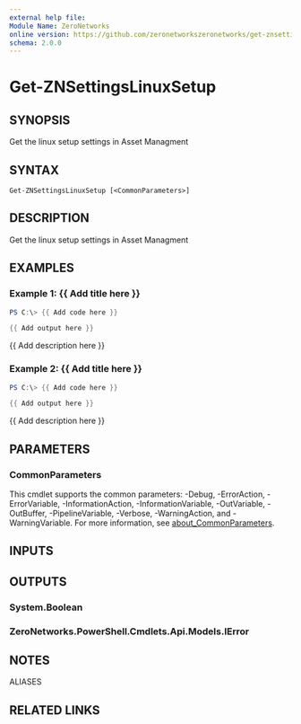 ```yaml
---
external help file:
Module Name: ZeroNetworks
online version: https://github.com/zeronetworkszeronetworks/get-znsettingslinuxsetup
schema: 2.0.0
---
```


# Get-ZNSettingsLinuxSetup

## SYNOPSIS
Get the linux setup settings in Asset Managment

## SYNTAX

```
Get-ZNSettingsLinuxSetup [<CommonParameters>]
```

## DESCRIPTION
Get the linux setup settings in Asset Managment

## EXAMPLES

### Example 1: {{ Add title here }}
```powershell
PS C:\> {{ Add code here }}

{{ Add output here }}
```

{{ Add description here }}

### Example 2: {{ Add title here }}
```powershell
PS C:\> {{ Add code here }}

{{ Add output here }}
```

{{ Add description here }}

## PARAMETERS

### CommonParameters
This cmdlet supports the common parameters: -Debug, -ErrorAction, -ErrorVariable, -InformationAction, -InformationVariable, -OutVariable, -OutBuffer, -PipelineVariable, -Verbose, -WarningAction, and -WarningVariable. For more information, see [about_CommonParameters](http://go.microsoft.com/fwlink/?LinkID=113216).

## INPUTS

## OUTPUTS

### System.Boolean

### ZeroNetworks.PowerShell.Cmdlets.Api.Models.IError

## NOTES

ALIASES

## RELATED LINKS


